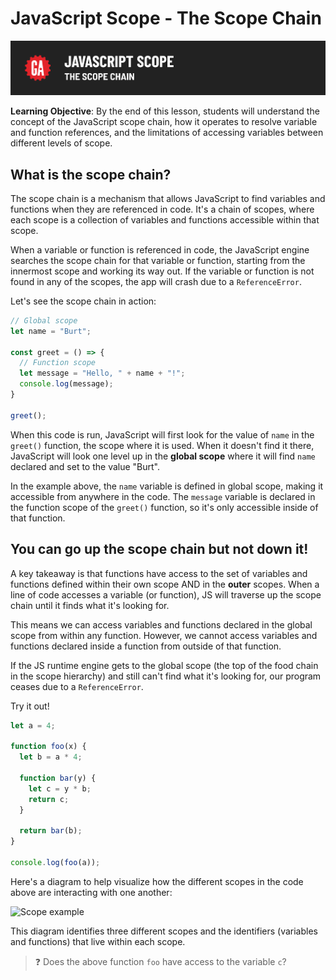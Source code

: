 # JavaScript Scope - The Scope Chain

![Hero image](./assets/hero.png)

**Learning Objective**: By the end of this lesson, students will understand the concept of the JavaScript scope chain, how it operates to resolve variable and function references, and the limitations of accessing variables between different levels of scope.

## What is the scope chain?

The scope chain is a mechanism that allows JavaScript to find variables and functions when they are referenced in code. It's a chain of scopes, where each scope is a collection of variables and functions accessible within that scope.

When a variable or function is referenced in code, the JavaScript engine searches the scope chain for that variable or function, starting from the innermost scope and working its way out. If the variable or function is not found in any of the scopes, the app will crash due to a `ReferenceError`.

Let's see the scope chain in action:

```js
// Global scope
let name = "Burt";

const greet = () => {
  // Function scope
  let message = "Hello, " + name + "!";
  console.log(message);
}

greet();
```

When this code is run, JavaScript will first look for the value of `name` in the `greet()` function, the scope where it is used. When it doesn't find it there, JavaScript will look one level up in the **global scope** where it will find `name` declared and set to the value "Burt". 

In the example above, the `name` variable is defined in global scope, making it accessible from anywhere in the code. The `message` variable is declared in the function scope of the `greet()` function, so it's only accessible inside of that function. 

## You can go up the scope chain but not down it!

A key takeaway is that functions have access to the set of variables and functions defined within their own scope AND in the **outer** scopes. When a line of code accesses a variable (or function), JS will traverse up the scope chain until it finds what it's looking for.

This means we can access variables and functions declared in the global scope from within any function. However, we cannot access variables and functions declared inside a function from outside of that function.

If the JS runtime engine gets to the global scope (the top of the food chain in the scope hierarchy) and still can't find what it's looking for, our program ceases due to a `ReferenceError`.

Try it out!

```js
let a = 4;

function foo(x) {
  let b = a * 4;

  function bar(y) {
    let c = y * b;
    return c;
  }

  return bar(b);
}

console.log(foo(a));
```

Here's a diagram to help visualize how the different scopes in the code above are interacting with one another: 

![Scope example](./assets/scope-chain.png)

This diagram identifies three different scopes and the identifiers (variables and functions) that live within each scope.

> ❓ Does the above function `foo` have access to the variable `c`?
